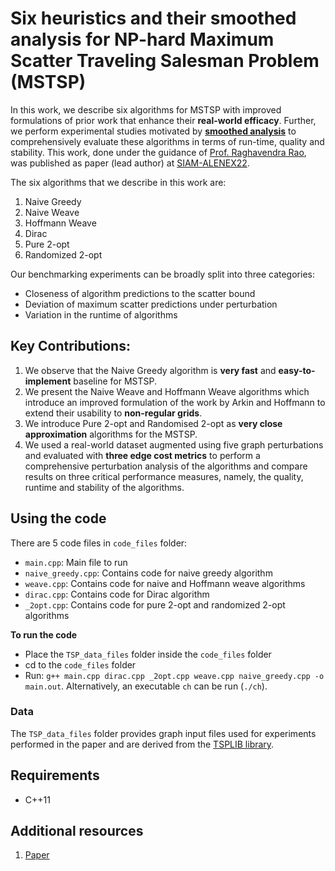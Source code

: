 # Six heuristics and their smoothed analysis for NP-hard Maximum Scatter Traveling Salesman Problem (MSTSP)

In this work, we describe six algorithms for MSTSP with improved formulations of prior work that enhance their **real-world efficacy**. Further, we perform experimental studies motivated by **[smoothed analysis](https://en.wikipedia.org/wiki/Smoothed_analysis)** to comprehensively evaluate these algorithms in terms of run-time, quality and stability. This work, done under the guidance of [Prof. Raghavendra Rao](http://www.cse.iitm.ac.in/profile.php?arg=MTU=), was published as paper (lead author) at [SIAM-ALENEX22](https://www.siam.org/conferences/cm/conference/alenex22).

The six algorithms that we describe in this work are:

1. Naive Greedy
2. Naive Weave
3. Hoffmann Weave
4. Dirac
5. Pure 2-opt
6. Randomized 2-opt

Our benchmarking experiments can be broadly split into three categories:

* Closeness of algorithm predictions to the scatter bound
* Deviation of maximum scatter predictions under perturbation
* Variation in the runtime of algorithms

## Key Contributions:

1. We observe that the Naive Greedy algorithm is **very fast** and **easy-to-implement** baseline for MSTSP.
2. We present the Naive Weave and Hoffmann Weave algorithms which introduce an improved formulation of the work by Arkin and Hoffmann to extend their usability to **non-regular grids**.
3. We introduce Pure 2-opt and Randomised 2-opt as **very close approximation** algorithms for the MSTSP.
4. We used a real-world dataset augmented using five graph perturbations and evaluated with **three edge cost metrics** to perform a comprehensive perturbation analysis of the algorithms and compare results on three critical performance measures, namely, the quality, runtime and stability of the algorithms.

## Using the code

There are 5 code files in `code_files` folder:
- `main.cpp`: Main file to run
- `naive_greedy.cpp`: Contains code for naive greedy algorithm
- `weave.cpp`: Contains code for naive and Hoffmann weave algorithms
- `dirac.cpp`: Contains code for Dirac algorithm
- `_2opt.cpp`: Contains code for pure 2-opt and randomized 2-opt algorithms

**To run the code**
- Place the `TSP_data_files` folder inside the `code_files` folder
- cd to the `code_files` folder
- Run: `g++ main.cpp dirac.cpp _2opt.cpp weave.cpp naive_greedy.cpp -o main.out`. Alternatively, an executable `ch` can be run (`./ch`).

### Data
The `TSP_data_files` folder provides graph input files used for experiments performed in the paper and are derived from the [TSPLIB library](http://www.cs.cmu.edu/Groups/AI/areas/genetic/ga/test/tsp/0.html).

## Requirements
* C++11

## Additional resources
1. [Paper](https://epubs.siam.org/doi/abs/10.1137/1.9781611977042.13)

